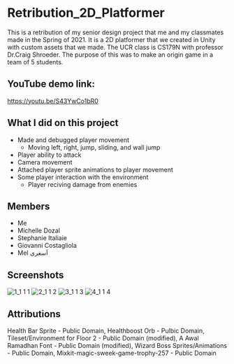 # Retribution_2D_Platformer
 This is a retribution of my senior design project that me and my classmates made in the Spring of 2021. It is a 2D platformer that we created in Unity with custom assets that we made. The UCR class is CS179N with professor Dr.Craig Shroeder. The purpose of this was to make an origin game in a team of 5 students.

## YouTube demo link: 
https://youtu.be/S43YwCo1bR0

## What I did on this project
 - Made and debugged player movement
   - Moving left, right, jump, sliding, and wall jump
 - Player ability to attack
 - Camera movement
 - Attached player sprite animations to player movement
 - Some player interaction with the environment
   - Player reciving damage from enemies

## Members
 - Me
 - Michelle Dozal
 - Stephanie Italiaie
 - Giovanni Costagliola
 - Mel اَسغری 

## Screenshots

![1_1 1 1](https://user-images.githubusercontent.com/17556598/180071670-3c84b0ac-7748-44bd-871f-c77055372d4a.png)
![2_1 1 2](https://user-images.githubusercontent.com/17556598/180072384-ee8bf823-8d92-4524-9ef0-291bff0b5984.png)
![3_1 1 3](https://user-images.githubusercontent.com/17556598/180072391-8d7e5b46-f6ac-41c5-a364-a434e107bde8.png)
![4_1 1 4](https://user-images.githubusercontent.com/17556598/180072405-c48d517f-1e3b-44d6-9769-b5230b3f6a7e.png)


## Attributions
Health Bar Sprite - Public Domain, Healthboost Orb - Pulbic Domain, Tileset/Environment for Floor 2 - Public Domain (modified), A Awal Ramadhan Font - Public Domain (modified), Wizard Boss Sprites/Animations - Public Domain, Mixkit-magic-sweek-game-trophy-257 - Public Domain

 
